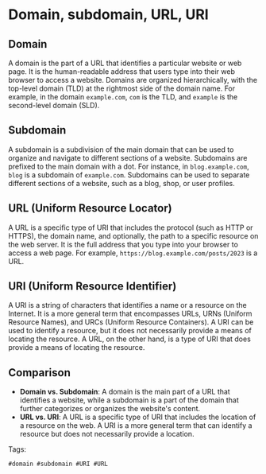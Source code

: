 # Domain, subdomain, URL, URI

## Domain
A domain is the part of a URL that identifies a particular website or web page. It is the human-readable address that users type into their web browser to access a website. Domains are organized hierarchically, with the top-level domain (TLD) at the rightmost side of the domain name. For example, in the domain `example.com`, `com` is the TLD, and `example` is the second-level domain (SLD).

## Subdomain
A subdomain is a subdivision of the main domain that can be used to organize and navigate to different sections of a website. Subdomains are prefixed to the main domain with a dot. For instance, in `blog.example.com`, `blog` is a subdomain of `example.com`. Subdomains can be used to separate different sections of a website, such as a blog, shop, or user profiles.

## URL (Uniform Resource Locator)
A URL is a specific type of URI that includes the protocol (such as HTTP or HTTPS), the domain name, and optionally, the path to a specific resource on the web server. It is the full address that you type into your browser to access a web page. For example, `https://blog.example.com/posts/2023` is a URL.

## URI (Uniform Resource Identifier)
A URI is a string of characters that identifies a name or a resource on the Internet. It is a more general term that encompasses URLs, URNs (Uniform Resource Names), and URCs (Uniform Resource Containers). A URI can be used to identify a resource, but it does not necessarily provide a means of locating the resource. A URL, on the other hand, is a type of URI that does provide a means of locating the resource.

## Comparison
- **Domain vs. Subdomain**: A domain is the main part of a URL that identifies a website, while a subdomain is a part of the domain that further categorizes or organizes the website's content.
- **URL vs. URI**: A URL is a specific type of URI that includes the location of a resource on the web. A URI is a more general term that can identify a resource but does not necessarily provide a location.

Tags:
```
#domain #subdomain #URI #URL
```
